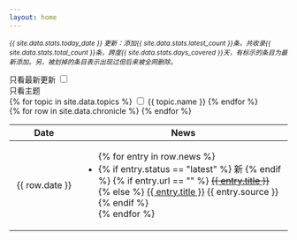 ```yaml
---
layout: home
---
```


<p class="update-info">
<small>
<i>
{{ site.data.stats.today_date }} 更新：添加{{ site.data.stats.latest_count }}条，共收录{{ site.data.stats.total_count }}条，跨度{{ site.data.stats.days_covered }}天，有标示的条目为最新添加。另，被划掉的条目表示出现过但后来被全网删除。
</i>
</small>
</p>

<div class="container pb-4">
  <div class="row">
    <div class="col">
        只看最新更新 <input id="toggle-latest" type="checkbox" data-toggle="toggle" data-onstyle="outline-primary" data-offstyle="outline-secondary" data-size="small" >
    </div>
    <div class="col old">
        <span class="inline">只看主题</span>
        <div class="btn-group-sm btn-group-toggle old pull-left" data-toggle="buttons" id="theme-checkbox">
            {% for topic in site.data.topics %}
            <label class="btn btn-secondary">
                <input type="checkbox" name="theme-checkbox" autocomplete="off" class="theme-checkbox" value="{{ topic.value }}"> {{ topic.name }}
            </label>
            {% endfor %}
        </div>
    </div>
  </div>
</div>

<table class="table table-sm">
<colgroup>
    <col width="25%" />
    <col width="75%" />
</colgroup>
<thead>
    <tr class="header text-center">
        <th>Date</th>
        <th>News</th>
    </tr>
</thead>
<tbody>
    {% for row in site.data.chronicle %}
    <tr class="{{ row.status }} {{ row.topics | join: " " }}">
        <td style="text-align: center; vertical-align: middle;">{{ row.date }}</td>
        <td>
            <ul class="list-unstyled">
                {% for entry in row.news %}
                <li class="{{ entry.status }} {{ entry.topics | join: " " }}">
                    <div class="news-entry">
                        {% if entry.status == "latest" %}
                            <span class="badge badge-pill badge-danger latest-badge">新</span>
                        {% endif %}
                        {% if entry.url == "" %}
                            <a href="{% link 404.md %}"><del>{{ entry.title }}</del></a>
                        {% else %}
                            <a href="{{ entry.url }}" target="_blank">{{ entry.title }}</a> <span class="badge badge-secondary">{{ entry.source }}</span>
                        {% endif %}
                    </div>
                </li>
                {% endfor %}
            </ul>
        </td>
    </tr>
    {% endfor %}
</tbody>
</table>
